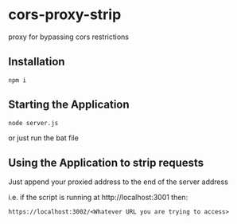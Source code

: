 # cors-proxy-strip
proxy for bypassing cors restrictions

## Installation

```
npm i
```

## Starting the Application
```
node server.js
```
or just run the bat file

## Using the Application to strip requests

Just append your proxied address to the end of the server address

i.e. if the script is running at http://localhost:3001 then:
```
https://localhost:3002/<Whatever URL you are trying to access>
```
